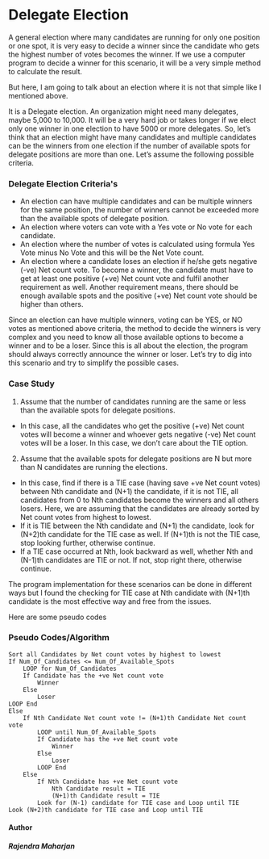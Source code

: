 # Delegate Election

A general election where many candidates are running for only one position or one spot, it is very easy to decide a winner since the candidate who gets the highest number of votes becomes the winner. If we use a computer program to decide a winner for this scenario, it will be a very simple method to calculate the result.

But here, I am going to talk about an election where it is not that simple like I mentioned above.

It is a Delegate election. An organization might need many delegates, maybe 5,000 to 10,000. It will be a very hard job or takes longer if we elect only one winner in one election to have 5000 or more delegates. So, let’s think that an election might have many candidates and multiple candidates can be the winners from one election if the number of available spots for delegate positions are more than one. Let’s assume the following possible criteria.

### Delegate Election Criteria's
- An election can have multiple candidates and can be multiple winners for the same position, the number of winners cannot be exceeded more than the available spots of delegate position.
- An election where voters can vote with a Yes vote or No vote for each candidate.
- An election where the number of votes is calculated using formula Yes Vote minus No Vote and this will be the Net Vote count.
- An election where a candidate loses an election if he/she gets negative (-ve) Net count vote. To become a winner, the candidate must have to get at least one positive (+ve) Net count vote and fulfil another requirement as well. Another requirement means, there should be enough available spots and the positive (+ve) Net count vote should be higher than others.

Since an election can have multiple winners, voting can be YES, or NO votes as mentioned above criteria, the method to decide the winners is very complex and you need to know all those available options to become a winner and to be a loser. Since this is all about the election, the program should always correctly announce the winner or loser.
Let’s try to dig into this scenario and try to simplify the possible cases.

### Case Study
1. Assume that the number of candidates running are the same or less than the available spots for delegate positions.
- In this case, all the candidates who get the positive (+ve) Net count votes will become a winner and whoever gets negative (-ve) Net count votes will be a loser. In this case, we don’t care about the TIE option.
2. Assume that the available spots for delegate positions are N but more than N candidates are running the elections.
- In this case, find if there is a TIE case (having save +ve Net count votes) between Nth candidate and (N+1) the candidate, if it is not TIE, all candidates from 0 to Nth candidates become the winners and all others losers. Here, we are assuming that the candidates are already sorted by Net count votes from highest to lowest.
- If it is TIE between the Nth candidate and (N+1) the candidate, look for (N+2)th candidate for the TIE case as well. If (N+1)th is not the TIE case, stop looking further, otherwise continue.
- If a TIE case occurred at Nth, look backward as well, whether Nth and (N-1)th candidates are TIE or not. If not, stop right there, otherwise continue.

The program implementation for these scenarios can be done in different ways but I found the checking for TIE case at Nth candidate with (N+1)th candidate is the most effective way and free from the issues.

Here are some pseudo codes

### Pseudo Codes/Algorithm
```
Sort all Candidates by Net count votes by highest to lowest
If Num_Of_Candidates <= Num_Of_Available_Spots
	LOOP for Num_Of_Candidates
	If Candidate has the +ve Net count vote
		Winner
	Else
		Loser
LOOP End
Else
	If Nth Candidate Net count vote != (N+1)th Candidate Net count vote
		LOOP until Num_Of_Available_Spots
		If Candidate has the +ve Net count vote
			Winner
		Else
			Loser
		LOOP End
	Else
		If Nth Candidate has +ve Net count vote
			Nth Candidate result = TIE
			(N+1)th Candidate result = TIE
		Look for (N-1) candidate for TIE case and Loop until TIE
Look (N+2)th candidate for TIE case and Loop until TIE

```


#### Author
##### Rajendra Maharjan
